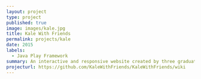 ```yaml
---
layout: project
type: project
published: true
image: images/kale.jpg
title: Kale With Friends
permalink: projects/kale
date: 2015
labels:
  - Java Play Framework
summary: An interactive and responsive website created by three graduate students for a software engineering class using Java Play Framework.
projecturl: https://github.com/KaleWithFriends/KaleWithFriends/wiki
---
```




